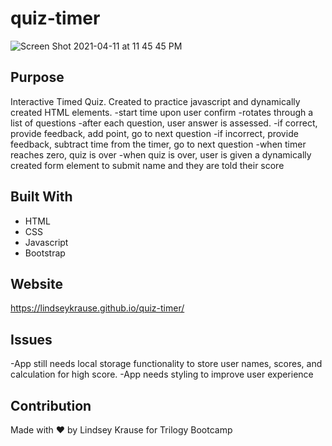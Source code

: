 # quiz-timer

![Screen Shot 2021-04-11 at 11 45 45 PM](https://user-images.githubusercontent.com/79954805/114352096-4db68c80-9b20-11eb-8bdc-f048c39f6016.png)

## Purpose
Interactive Timed Quiz.  Created to practice javascript and dynamically created HTML elements.
  -start time upon user confirm
  -rotates through a list of questions
  -after each question, user answer is assessed. 
    -if correct, provide feedback, add point, go to next question
    -if incorrect, provide feedback, subtract time from the timer, go to next question
  -when timer reaches zero, quiz is over
  -when quiz is over, user is given a dynamically created form element to submit name and they are told their score

## Built With
* HTML
* CSS
* Javascript
* Bootstrap

## Website
https://lindseykrause.github.io/quiz-timer/

## Issues
-App still needs local storage functionality to store user names, scores, and calculation for high score.
-App needs styling to improve user experience

## Contribution
Made with ❤️ by Lindsey Krause
for Trilogy Bootcamp
